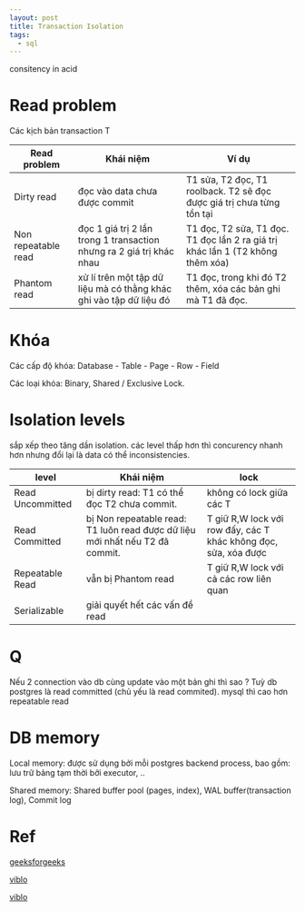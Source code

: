 ```yaml
---
layout: post
title: Transaction Isolation
tags:
  - sql
---
```


consitency in acid 

# Read problem

Các kịch bản transaction T

|Read problem| Khái niệm | Ví dụ|
|-|-|-|
|Dirty read| đọc vào data chưa được commit| T1 sửa, T2 đọc, T1 roolback. T2 sẽ đọc được giá trị chưa từng tồn tại|
| Non repeatable read| đọc 1 giá trị 2 lần trong 1 transaction nhưng ra 2 giá trị khác nhau| T1 đọc, T2 sửa, T1 đọc. T1 đọc lần 2  ra giá trị khác lần 1 (T2 không thêm xóa)| 
| Phantom read| xử lí trên một tập dữ liệu mà có thằng khác ghi vào tập dữ liệu đó| T1 đọc, trong khi đó T2 thêm, xóa các bản ghi mà T1 đã đọc.|

# Khóa 

Các cấp độ khóa: Database - Table - Page - Row - Field

Các loại khóa: Binary, Shared / Exclusive Lock. 

# Isolation levels

sắp xếp theo tăng dần isolation. các level thấp hơn thì concurency nhanh hơn nhưng đổi lại là data có thể inconsistencies. 

|level| Khái niệm | lock |
|-|-|-|
|Read Uncommitted| bị dirty read: T1 có thể đọc T2 chưa commit.  | không có lock giữa các T |
|Read Committed| bị Non repeatable read: T1 luôn read được dữ liệu mới nhất nếu T2 đã commit.  | T giữ R,W lock với row đấy, các T khác không đọc, sửa, xóa được|
|Repeatable Read| vẫn bị Phantom read | T giữ R,W lock với cả các row liên quan |
|Serializable | giải quyết hết các vấn đề read |


# Q

Nếu 2 connection vào db cùng update vào một bản ghi thì sao ? Tuỳ db postgres là read committed (chủ yếu là read commited). mysql thì cao hơn repeatable read

# DB memory

Local memory: được sử dụng bởi mỗi postgres backend process, bao gồm: lưu trữ bảng tạm thời bởi executor, .. 

Shared memory: Shared buffer pool (pages, index), WAL buffer(transaction log), Commit log

# Ref 

[geeksforgeeks](https://www.geeksforgeeks.org/transaction-isolation-levels-dbms/)

[viblo](https://viblo.asia/p/transaction-o-muc-do-co-lap-isolation-level-1ZnbRlWNv2Xo)

[viblo](https://viblo.asia/p/phia-sau-1-cau-query-don-gian-E375z4oJZGW)




